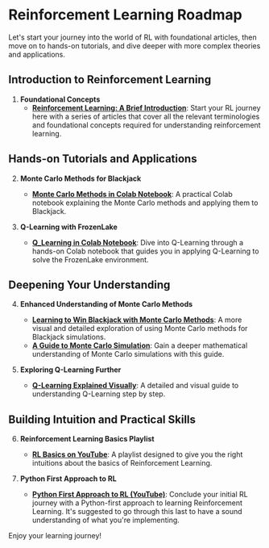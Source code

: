 # Reinforcement Learning Roadmap

Let's start your journey into the world of RL with foundational articles, then move on to hands-on tutorials, and dive deeper with more complex theories and applications.

## Introduction to Reinforcement Learning

1. **Foundational Concepts**
   - **[Reinforcement Learning: A Brief Introduction](https://medium.com/ai%C2%B3-theory-practice-business/reinforcement-learning-part-1-a-brief-introduction-a53a849771cf)**: Start your RL journey here with a series of articles that cover all the relevant terminologies and foundational concepts required for understanding reinforcement learning.

## Hands-on Tutorials and Applications

2. **Monte Carlo Methods for Blackjack**
   - **[Monte Carlo Methods in Colab Notebook](https://colab.research.google.com/drive/1nTVxfYtHTDwkWWHZTpK84mak3b9US5rd)**: A practical Colab notebook explaining the Monte Carlo methods and applying them to Blackjack.

3. **Q-Learning with FrozenLake**
   - **[Q_Learning in Colab Notebook](https://colab.research.google.com/drive/1l9GQWxMRE9_JyEXxXIKPMZSG75F28l_)**: Dive into Q-Learning through a hands-on Colab notebook that guides you in applying Q-Learning to solve the FrozenLake environment.

## Deepening Your Understanding

4. **Enhanced Understanding of Monte Carlo Methods**
   - **[Learning to Win Blackjack with Monte Carlo Methods](https://towardsdatascience.com/learning-to-win-blackjack-with-monte-carlo-methods-61c90a52d53e?gi=1a93e7648106)**: A more visual and detailed exploration of using Monte Carlo methods for Blackjack simulations.
   - **[A Guide to Monte Carlo Simulation](https://www.analyticsvidhya.com/blog/2021/07/a-guide-to-monte-carlo-simulation/)**: Gain a deeper mathematical understanding of Monte Carlo simulations with this guide.

5. **Exploring Q-Learning Further**
   - **[Q-Learning Explained Visually](https://towardsdatascience.com/reinforcement-learning-explained-visually-part-4-q-learning-step-by-step-b65efb731d3e)**: A detailed and visual guide to understanding Q-Learning step by step.

## Building Intuition and Practical Skills

6. **Reinforcement Learning Basics Playlist**
   - **[RL Basics on YouTube](https://www.youtube.com/playlist?list=PLZbbT5o_s2xoWNVdDudn51XM8lOuZ_Njv)**: A playlist designed to give you the right intuitions about the basics of Reinforcement Learning.

7. **Python First Approach to RL**
   - **[Python First Approach to RL (YouTube)](https://youtu.be/Mut_u40Sqz4?si=54rqVmwmA70NmLIH)**: Conclude your initial RL journey with a Python-first approach to learning Reinforcement Learning. It's suggested to go through this last to have a sound understanding of what you're implementing.

Enjoy your learning journey!

